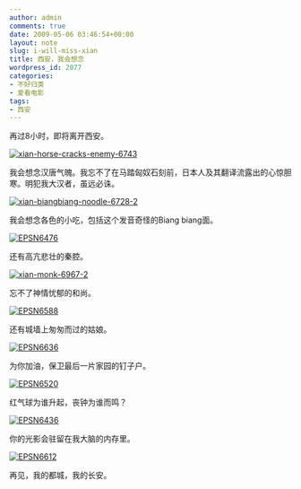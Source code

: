 ```yaml
---
author: admin
comments: true
date: 2009-05-06 03:46:54+00:00
layout: note
slug: i-will-miss-xian
title: 西安，我会想念
wordpress_id: 2077
categories:
- 不好归类
- 爱看电影
tags:
- 西安
---
```


再过8小时，即将离开西安。

[![xian-horse-cracks-enemy-6743](http://farm4.static.flickr.com/3625/3505777649_75709c36b6.jpg)](http://www.flickr.com/photos/lookoo/3505777649/)

我会想念汉唐气魄。我忘不了在马踏匈奴石刻前，日本人及其翻译流露出的心惊胆寒。明犯我大汉者，虽远必诛。

[![xian-biangbiang-noodle-6728-2](http://farm4.static.flickr.com/3631/3506587258_9350aa259f.jpg)](http://www.flickr.com/photos/lookoo/3506587258/)

我会想念各色的小吃，包括这个发音奇怪的Biang biang面。

[![EPSN6476](http://farm4.static.flickr.com/3568/3504410639_b05a5a2639.jpg)](http://www.flickr.com/photos/lookoo/3504410639/)

还有高亢悲壮的秦腔。

[![xian-monk-6967-2](http://farm4.static.flickr.com/3349/3505775395_3d55c7bfc0.jpg)](http://www.flickr.com/photos/lookoo/3505775395/)

忘不了神情忧郁的和尚。

[![EPSN6588](http://farm4.static.flickr.com/3600/3505198058_74823e14fe.jpg)](http://www.flickr.com/photos/lookoo/3505198058/)

还有城墙上匆匆而过的姑娘。

[![EPSN6636](http://farm4.static.flickr.com/3622/3504415035_27e8f8e6ce.jpg)](http://www.flickr.com/photos/lookoo/3504415035/)

为你加油，保卫最后一片家园的钉子户。

[![EPSN6520](http://farm4.static.flickr.com/3586/3505191860_8fce2cc3c7.jpg)](http://www.flickr.com/photos/lookoo/3505191860/)

红气球为谁升起，丧钟为谁而鸣？

[![EPSN6436](http://farm4.static.flickr.com/3548/3504385461_1f048859ca.jpg)](http://www.flickr.com/photos/lookoo/3504385461/)

你的光影会驻留在我大脑的内存里。

[![EPSN6612](http://farm4.static.flickr.com/3594/3505189716_6f1eabe5a9.jpg)](http://www.flickr.com/photos/lookoo/3505189716/)

再见，我的都城，我的长安。



